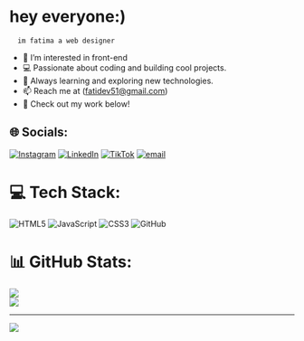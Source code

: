 #                                     hey everyone:) 
      im fatima a web designer

- 👀 I’m interested in front-end
- 💻 Passionate about coding and building cool projects.
- 🚀 Always learning and exploring new technologies.
- 📫 Reach me at (fatidev51@gmail.com)
- 🔧 Check out my work below!




## 🌐 Socials:
[![Instagram](https://img.shields.io/badge/Instagram-%23E4405F.svg?logo=Instagram&logoColor=white)](https://instagram.com/hadyfati) [![LinkedIn](https://img.shields.io/badge/LinkedIn-%230077B5.svg?logo=linkedin&logoColor=white)](https://linkedin.com/in/dev-fati) [![TikTok](https://img.shields.io/badge/TikTok-%23000000.svg?logo=TikTok&logoColor=white)](https://tiktok.com/@devfatifr) [![email](https://img.shields.io/badge/Email-D14836?logo=gmail&logoColor=white)](mailto:fatidev51@gmail.com) 
# 💻 Tech Stack:
![HTML5](https://img.shields.io/badge/html5-%23E34F26.svg?style=for-the-badge&logo=html5&logoColor=white) ![JavaScript](https://img.shields.io/badge/javascript-%23323330.svg?style=for-the-badge&logo=javascript&logoColor=%23F7DF1E) ![CSS3](https://img.shields.io/badge/css3-%231572B6.svg?style=for-the-badge&logo=css3&logoColor=white) ![GitHub](https://img.shields.io/badge/github-%23121011.svg?style=for-the-badge&logo=github&logoColor=white)
# 📊 GitHub Stats:
![](https://nirzak-streak-stats.vercel.app/?user=programming&theme=dark&hide_border=false)<br/>
![](https://github-readme-stats.vercel.app/api/top-langs/?username=programming&theme=dark&hide_border=false&include_all_commits=true&count_private=true&layout=compact)

---
[![](https://visitcount.itsvg.in/api?id=programming&icon=0&color=0)](https://visitcount.itsvg.in)

<!-- Proudly created with GPRM ( https://gprm.itsvg.in ) -->

<!---
DevFati-Fr/DevFati-Fr is a ✨ special ✨ repository because its `README.md` (this file) appears on your GitHub profile.
You can click the Preview link to take a look at your changes.
--->
